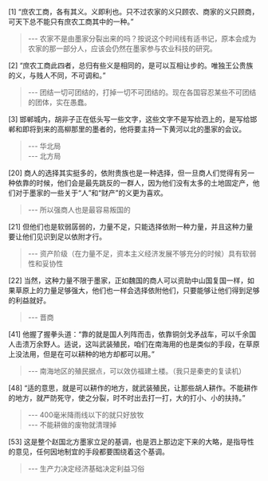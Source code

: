 
[1] “庶农工商，各有其义。义即利也。只不过农家的义只顾农、商家的义只顾商，可天下总不能只有庶农工商其中的一种。”
>--- 农家不是由墨家分裂出来的吗？按说这个时间线有适书记，原本会成为农家的那一部分人，应该会仍然在墨家参与农业科技的研究。<br>

[2] “庶农工商此四者，总归有些义是相同的，是可以互相让步的。唯独王公贵族的义，与贱人不同，不可调和。”
>--- 团结一切可团结的，打掉一切不可团结的。现在各国容忍某些不可团结的团体，实在愚蠢。<br>

[3] 邯郸城内，胡非子正在低头写一些文字，这些文字不是写给泗上的，是写给邯郸和即将到来的高柳那里的墨者的，他将要主持一下黄河以北的墨家的会议。
>--- 华北局<br>
>--- 北方局<br>

[20] 商人的选择其实挺多的，依附贵族也是一种选择，但一旦商人们觉得有另一种依靠的时候，他们会是最先跳反的一群人，因为他们没有太多的土地固定产，他们对于墨家的一些关于“人”和“财产”的义更为喜欢。
>--- 所以强商人也是最容易叛国的<br>

[21] 但他们也是软弱孱弱的，力量不足，只能选择依附一种力量，并且这种力量要让他们见识到足以依附才行。
>--- 资产阶级（在力量不足，资本主义经济发展不够充分的时候）具有软弱性和妥协性<br>

[22] 当然，这种力量不限于墨家，正如魏国的商人可以资助中山国复国一样，如果草原上的力量足够强大，他们也一样会选择依附他们，只要能够让他们得到足够的利益就好。
>--- 晋商<br>

[41] 他握了握拳头道：“靠的就是国人列阵而击，依靠铜剑戈矛战车，可以千余国人击溃万余野人。适说，这叫武装殖民，咱们在南海用的也是类似的手段，在草原上没法用，但是在可以耕种的地方却都可以用。”
>--- 南海地区的殖民据点，可以效仿福建土楼。（我只是秦吏的复读机）<br>

[48] “适的意思，就是可以耕作的地方，就武装殖民，让那些胡人耕作。不能耕作的地方，就严防死守，使之分裂，时不时出去打一打，大的打小、小的扶持。”
>--- 400毫米降雨线以下的就只好放牧<br>
>--- 不能耕做的废物就清理掉<br>

[53] 这是整个赵国北方墨家立足的基调，也是泗上那边定下来的大略，是指导性的意见，任何因地制宜的手段都要围绕着这个基调。
>--- 生产力决定经济基础决定利益习俗<br>
